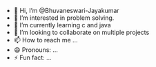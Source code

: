 - 👋 Hi, I’m @Bhuvaneswari-Jayakumar
- 👀 I’m interested in problem solving.
- 🌱 I’m currently learning c and java 
- 💞️ I’m looking to collaborate on multiple projects
- 📫 How to reach me ...
- 😄 Pronouns: ...
- ⚡ Fun fact: ...

<!---
Bhuvaneswari-Jayakumar/Bhuvaneswari-Jayakumar is a ✨ special ✨ repository because its `README.md` (this file) appears on your GitHub profile.
You can click the Preview link to take a look at your changes.
--->
